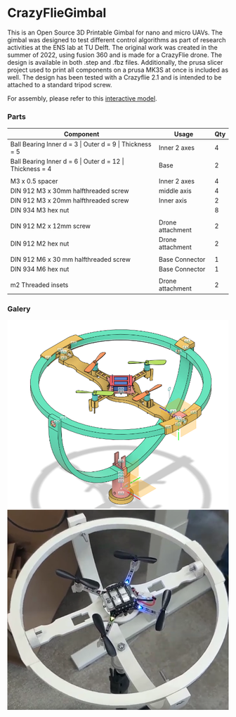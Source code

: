 # CrazyFlieGimbal
This is an Open Source 3D Printable Gimbal for nano and micro UAVs. The gimbal was designed to test different control algorithms as part of research activities at the ENS lab at TU Delft. The original work was created in the summer of 2022, using fusion 360 and is made for a CrazyFlie drone. The design is available in both .step and .fbz files. Additionally, the prusa slicer project used to print all components on a prusa MK3S at once is included as well. The design has been tested with a Crazyflie 2.1 and is intended to be attached to a standard tripod screw.

 For assembly, please refer to this [interactive model](https://teamtumbleweed3.autodesk360.com/g/shares/SH35dfcQT936092f0e431fe7335b7a1c18c6).

### Parts

| Component                                                 | Usage            | Qty |
|-----------------------------------------------------------|------------------|-----|
| Ball Bearing Inner d = 3 \| Outer d = 9 \| Thickness = 5  | Inner 2 axes     |   4 |
| Ball Bearing Inner d = 6 \| Outer d = 12 \| Thickness = 4 | Base             |   2 |
|                                                           |                  |     |
| M3 x 0.5 spacer                                           | Inner 2 axes     |   4 |
| DIN 912 M3 x 30mm halfthreaded screw                      | middle axis      |   4 |
| DIN 912 M3 x 20mm halfthreaded screw                      | Inner axis       |   2 |
| DIN 934 M3 hex nut                                        |                  |   8 |
|                                                           |                  |     |
| DIN 912 M2 x 12mm screw                                   | Drone attachment |   2 |
| DIN 912 M2  hex nut                                       | Drone attachment |   2 |
|                                                           |                  |     |
| DIN 912 M6 x 30 mm halfthreaded screw                     | Base Connector   |   1 |
| DIN 934 M6 hex nut                                        | Base Connector   |   1 |
|                                                           |                  |     |
| m2 Threaded insets                                        | Drone attachment |   2 |


### Galery
![Alt text](doc/gimbalfusion.png)
![Alt text](doc/gimbal.png)
